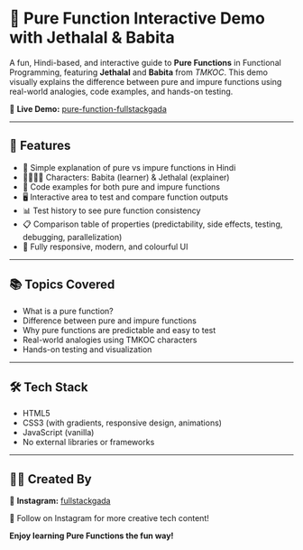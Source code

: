 # 🔧 Pure Function Interactive Demo with Jethalal & Babita

A fun, Hindi-based, and interactive guide to **Pure Functions** in Functional Programming, featuring **Jethalal** and **Babita** from *TMKOC*. This demo visually explains the difference between pure and impure functions using real-world analogies, code examples, and hands-on testing.

🔗 **Live Demo:** [pure-function-fullstackgada](https://pure-function-fullstackgada.netlify.app/)

---


## 🎯 Features

- 🧠 Simple explanation of pure vs impure functions in Hindi
- 👩‍💼👨‍💼 Characters: Babita (learner) & Jethalal (explainer)
- 📝 Code examples for both pure and impure functions
- 🖥️ Interactive area to test and compare function outputs
- 📊 Test history to see pure function consistency
- 📋 Comparison table of properties (predictability, side effects, testing, debugging, parallelization)
- 📱 Fully responsive, modern, and colourful UI

---

## 📚 Topics Covered

- What is a pure function?
- Difference between pure and impure functions
- Why pure functions are predictable and easy to test
- Real-world analogies using TMKOC characters
- Hands-on testing and visualization

---

## 🛠️ Tech Stack

- HTML5
- CSS3 (with gradients, responsive design, animations)
- JavaScript (vanilla)
- No external libraries or frameworks

---

## 👨‍🎨 Created By

🔗 **Instagram:** [fullstackgada](https://www.instagram.com/fullstackgada/)

🤝 Follow on Instagram for more creative tech content!

**Enjoy learning Pure Functions the fun way!**
